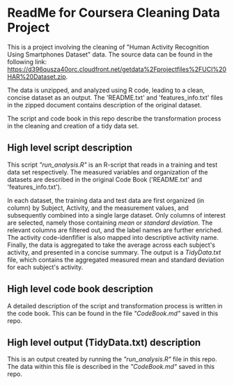 # ReadMe for Coursera Cleaning Data Project

This is a project involving the cleaning of "Human Activity Recognition Using Smartphones Dataset" data. The source data can be found in the following link: https://d396qusza40orc.cloudfront.net/getdata%2Fprojectfiles%2FUCI%20HAR%20Dataset.zip.

The data is unzipped, and analyzed using R code, leading to a clean, concise dataset as an output. The 'README.txt' and 'features_info.txt' files in the zipped document contains description of the original dataset.

The script and code book in this repo describe the transformation process in the cleaning and creation of a tidy data set.


## High level script description
This script *"run_analysis.R"* is an R-script that reads in a training and test data set respectively. The measured variables and organization of the datasets are described in the original Code Book ('README.txt' and 'features_info.txt').

In each dataset, the training data and test data are first organized (in column) by Subject, Activity, and the measurement values, and subsequently combined into a single large dataset. Only columns of interest are selected, namely those containing *mean* or *standard deviation*. The relevant columns are filtered out, and the label names are further enriched. The activity code-idenfifier is also mapped into descriptive activity name. Finally, the data is aggregated to take the average across each subject's activity, and presented in a concise summary. The output is a *TidyData.txt* file, which contains the aggregated measured mean and standard deviation for each subject's activity.


## High level code book description
A detailed description of the script and transformation process is written in the code book. This can be found in the file *"CodeBook.md"* saved in this repo.

## High level output (TidyData.txt) description
This is an output created by running the *"run_analysis.R"* file in this repo. The data within this file is described in the *"CodeBook.md"* saved in this repo.


